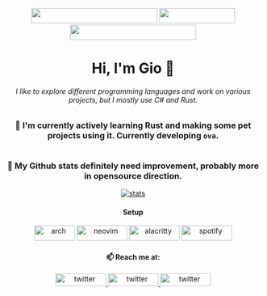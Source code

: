<p align="center">
  <img src="https://img.shields.io/badge/Languages-C%23%20%7C%20Rust%20%7C%20Python-088F8F?style=for-the-badge&labelColor=4FC778" width="250" height="30"/>
  <a href="https://github.com/gpskwlkr/ova">
    <img src="https://img.shields.io/badge/Projects-ova-088F8F?style=for-the-badge&labelColor=4FC778" width="150" height="30" />
  </a>
  <img src="https://img.shields.io/badge/Focus-Backend%20Development-088F8F?style=for-the-badge&labelColor=4FC778" width="250" height="30"/>
</p>

<h1 align="center">Hi, I'm Gio 👋</h1>

<div align="center">
  <h6>
I like to explore different programming languages and work on various projects, but I mostly use C# and Rust.
  <h6>
</div>

<h3 align="center">🌱 I'm currently actively learning Rust and making some pet projects using it. Currently developing <code>ova</code>.</h3>

<div align="center">
  <a href="https://github.com/gpskwlkr/ova">
    <img alt="" src="https://github-readme-stats-gpskwlkr.vercel.app/api/pin/?username=gpskwlkr&repo=ova&theme=vue-dark&bg_color=45,077979,088F8F">
  </a>
</div>

<h3 align="center">🔭 My Github stats definitely need improvement, probably more in opensource direction.</h3>

<div align="center">
  <a href="https://github.com/gpskwlkr">
    <img alt="stats" src="https://github-readme-stats-gpskwlkr.vercel.app/api?username=gpskwlkr&show_icons=true&theme=vue-dark&bg_color=45,077979,088F8F">
  </a>
</div>

<h4 align="center">Setup</h4>
<div align="center">
  <img alt="arch" src="https://img.shields.io/badge/Arch-077979?style=flat-square&logo=archlinux&logoColor=1793d1" width="80" height="30">
  <img alt="neovim" src="https://img.shields.io/badge/Neovim-077979?style=flat-square&logo=neovim&logoColor=7ebf50" width="100" height="30">
  <img alt="alacritty" src="https://img.shields.io/badge/Alacritty-077979?style=flat-square&logo=alacritty&logoColor=ffffff" width="100" height="30">
  <img alt="spotify" src="https://img.shields.io/badge/Spotify-077979?style=flat-square&logo=spotify&logoColor=1DB954" width="100" height="30">
</div>

<h4 align="center">📫 Reach me at:</h4>
<div align="center">
  <a href="https://twitter.com/gpskwlkr_">
    <img alt="twitter" src="https://img.shields.io/badge/-@gpskwlkr-1DA1F2?logo=twitter&logoColor=white&style=for-the-badge" width="100" height="25">
  </a>
  <a href="https://stackoverflow.com/users/12341438/giorgi-anakidze">
    <img alt="twitter" src="https://img.shields.io/badge/-@gpskwlkr-555555?logo=stackoverflow&logoColor=orange&style=for-the-badge" width="100" height="25">
  </a>
  <a href="https://www.linkedin.com/in/giorgi-anakidze/">
    <img alt="twitter" src="https://img.shields.io/badge/-@gpskwlkr-0077b5?logo=linkedin&logoColor=white&style=for-the-badge" width="100" height="25">
  </a>
</div>

